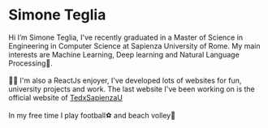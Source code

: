 # Simone Teglia

Hi I’m Simone Teglia, I've recently graduated in a Master of Science in Engineering in Computer Science at Sapienza University of Rome. My main interests are Machine Learning, Deep learning and Natural Language Processing🧠. 
<br /><br />
🧑‍💻 I'm also a ReactJs enjoyer, I've developed lots of websites for fun, university projects and work. The last website I've been working on is the official website of [TedxSapienzaU](https://www.tedxsapienzau.com/)
<br /><br />
In my free time I play football⚽️ and beach volley🏐
